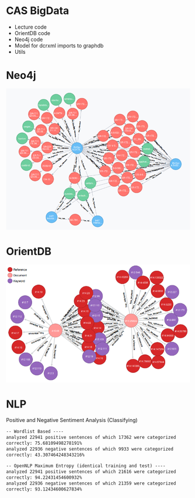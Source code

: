 # CAS BigData
* Lecture code
* OrientDB code
* Neo4j code
* Model for dcrxml imports to graphdb
* Utils 

# Neo4j
![Neo4j Graph](/neo4j/src/main/resources/neo4j-sample.png?raw=true "Neo4j Graph")

# OrientDB
![OrientDB Graph](/orientdb/src/main/resources/orientdb-sample.png?raw=true "OrientDB Graph")

# NLP
Positive and Negative Sentiment Analysis (Classifying)


```
-- Wordlist Based ----
analyzed 22941 positive sentences of which 17362 were categorized correctly: 75.68109498278191%
analyzed 22936 negative sentences of which 9933 were categorized correctly: 43.307464248343216%
```

```
-- OpenNLP Maximum Entropy (identical training and test) ----
analyzed 22941 positive sentences of which 21616 were categorized correctly: 94.22431454600932%
analyzed 22936 negative sentences of which 21359 were categorized correctly: 93.12434600627834%
```
